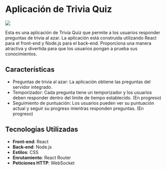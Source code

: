 # Aplicación de Trivia Quiz

![](https://s1.gifyu.com/images/SRN3p.gif)

Esta es una aplicación de Trivia Quiz que permite a los usuarios responder preguntas de trivia al azar. La aplicación está construida utilizando React para el front-end y Node.js para el back-end. Proporciona una manera atractiva y divertida para que los usuarios pongan a prueba sus conocimientos.

## Características

- Preguntas de trivia al azar: La aplicación obtiene las preguntas del servidor integrado.
- Temporizador: Cada pregunta tiene un temporizador y los usuarios deben responder dentro del límite de tiempo establecido. (En progreso)
- Seguimiento de puntuación: Los usuarios pueden ver su puntuación actual y seguir su progreso mientras responden preguntas. (En progreso)

## Tecnologías Utilizadas

- **Front-end**: React
- **Back-end**: Node.js
- **Estilos**: CSS
- **Enrutamiento**: React Router
- **Peticiones HTTP**: WebSocket

